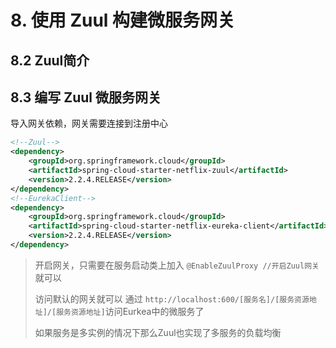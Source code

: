 # 8. 使用 Zuul 构建微服务网关

## 8.2 Zuul简介



## 8.3 编写 Zuul 微服务网关

导入网关依赖，网关需要连接到注册中心

```xml
<!--Zuul-->
<dependency>
    <groupId>org.springframework.cloud</groupId>
    <artifactId>spring-cloud-starter-netflix-zuul</artifactId>
    <version>2.2.4.RELEASE</version>
</dependency>
<!--EurekaClient-->
<dependency>
    <groupId>org.springframework.cloud</groupId>
    <artifactId>spring-cloud-starter-netflix-eureka-client</artifactId>
    <version>2.2.4.RELEASE</version>
</dependency>
```

> 开启网关，只需要在服务启动类上加入 `@EnableZuulProxy //开启Zuul网关`  就可以
>
> 访问默认的网关就可以 通过 `http://localhost:600/[服务名]/[服务资源地址]/[服务资源地址]`访问Eurkea中的微服务了
>
> 如果服务是多实例的情况下那么Zuul也实现了多服务的负载均衡

